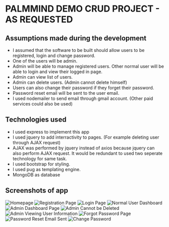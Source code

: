 # PALMMIND DEMO CRUD PROJECT - AS REQUESTED
## Assumptions made during the development
- I assumed that the software to be built should allow users to be registered, login and change password.
- One of the users will be admin.
- Admin will be able to manage registered users. Other normal user will be able to login and view their logged in page.
- Admin can view list of users.
- Admin can delete users. (Admin cannot delete himself)
- Users can also change their password if they forget their password.
- Password reset email will be sent to the user email.
- I used nodemailer to send email through gmail account. (Other paid services could also be used)

## Technologies used
- I used express to implement this app
- I used jquery to add interractivity to pages. (For example deleting user through AJAX request)
- AJAX was performed by jquery instead of axios because jquery can also perform AJAX request. It would be redundant to used two seperate technology for same task.
- I used bootstrap for styling.
- I used pug as templating engine.
- MongoDB as database

## Screenshots of app
![Homepage](https://github.com/mrbpurnachandra/palmmind/assets/150110046/7c32459c-cad5-40b6-b4bd-50855a09c9cb)
![Registration Page](https://github.com/mrbpurnachandra/palmmind/assets/150110046/042218f7-416f-490a-8999-17b12b6cb637)
![Login Page](https://github.com/mrbpurnachandra/palmmind/assets/150110046/31e2fbe3-cfc2-42e1-95f5-1beb603122aa)
![Normal User Dashboard](https://github.com/mrbpurnachandra/palmmind/assets/150110046/419bd87d-570c-452e-90f7-73118259f0fc)
![Admin Dashboard Page](https://github.com/mrbpurnachandra/palmmind/assets/150110046/9464824d-ae32-4aa5-a09e-4b2c8e5cfa01)
![Admin Cannot be Deleted](https://github.com/mrbpurnachandra/palmmind/assets/150110046/8451518b-89c9-4741-963a-fe4b02fa91e4)
![Admin Viewing User Information](https://github.com/mrbpurnachandra/palmmind/assets/150110046/d64c3bd7-76a4-4089-a46b-bf8e6bd6602f)
![Forgot Password Page](https://github.com/mrbpurnachandra/palmmind/assets/150110046/c4a58018-bb5d-45cf-bcad-dc5bda58bc93)
![Password Reset Email Sent](https://github.com/mrbpurnachandra/palmmind/assets/150110046/7e0ecccf-02ed-4d37-9e9a-cbc39eb1d9fa)
![Change Password](https://github.com/mrbpurnachandra/palmmind/assets/150110046/2bc85ce1-2d71-4842-bf2c-3dea51a70835)
